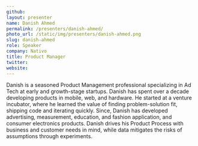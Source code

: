 ```yaml
---
github:
layout: presenter
name: Danish Ahmed
permalink: /presenters/danish-ahmed/
photo_url: /static/img/presenters/danish-ahmed.png
slug: danish-ahmed
role: Speaker
company: Nativo
title: Product Manager
twitter:
website:
---
```


Danish is a seasoned Product Management professional specializing in Ad Tech at early and growth-stage startups. Danish has spent over a decade developing products in mobile, web, and hardware. He started at a venture incubator, where he learned the value of finding problem-solution fit, shipping code and iterating quickly. Since, Danish has developed advertising, measurement, education, and fashion application, and consumer electronics products. Danish drives his Product Process with business and customer needs in mind, while data mitigates the risks of assumptions through experiments.
